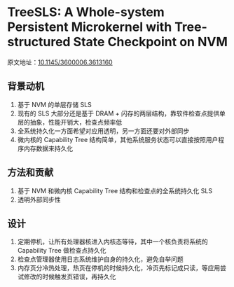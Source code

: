 # TreeSLS: A Whole-system Persistent Microkernel with Tree-structured State Checkpoint on NVM

原文地址：[10.1145/3600006.3613160](https://dl.acm.org/doi/pdf/10.1145/3600006.3613160)

## 背景动机

1. 基于 NVM 的单层存储 SLS
2. 现有的 SLS 大部分还是基于 DRAM + 闪存的两层结构，靠软件检查点提供单层的抽象，性能开销大，检查点频率低
3. 全系统持久化一方面希望对应用透明，另一方面还要对外部同步
4. 微内核的 Capability Tree 结构简单，其他系统服务状态可以直接按照用户程序内存数据来持久化

## 方法和贡献

1. 基于 NVM 和微内核 Capability Tree 结构和检查点的全系统持久化 SLS
2. 透明外部同步性

## 设计

1. 定期停机，让所有处理器核进入内核态等待，其中一个核负责将系统的 Capability Tree 做检查点持久化
2. 检查点管理器使用日志系统维护自身的持久化，避免自举问题
3. 内存页分冷热处理，热页在停机的时候持久化，冷页先标记成只读，等应用尝试修改的时候触发页错误，再持久化
